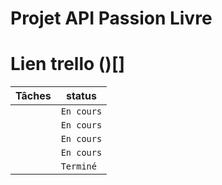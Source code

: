 # Projet API Passion Livre
# Lien trello ()[]

|Tâches|status|
|------|------|
||`En cours`|
||`En cours`|
||`En cours`|
||`En cours`|
||`Terminé`|
